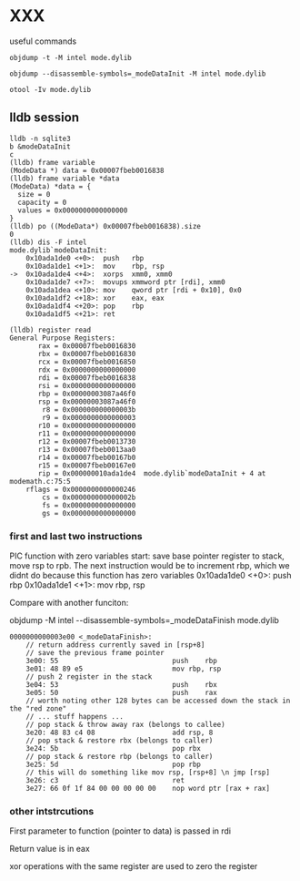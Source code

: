 # XXX

useful commands

```
objdump -t -M intel mode.dylib

objdump --disassemble-symbols=_modeDataInit -M intel mode.dylib

otool -Iv mode.dylib
```


## lldb session

```
lldb -n sqlite3
b &modeDataInit
c
(lldb) frame variable
(ModeData *) data = 0x00007fbeb0016838
(lldb) frame variable *data
(ModeData) *data = {
  size = 0
  capacity = 0
  values = 0x0000000000000000
}
(lldb) po ((ModeData*) 0x00007fbeb0016838).size
0
(lldb) dis -F intel
mode.dylib`modeDataInit:
    0x10ada1de0 <+0>:  push   rbp
    0x10ada1de1 <+1>:  mov    rbp, rsp
->  0x10ada1de4 <+4>:  xorps  xmm0, xmm0
    0x10ada1de7 <+7>:  movups xmmword ptr [rdi], xmm0
    0x10ada1dea <+10>: mov    qword ptr [rdi + 0x10], 0x0
    0x10ada1df2 <+18>: xor    eax, eax
    0x10ada1df4 <+20>: pop    rbp
    0x10ada1df5 <+21>: ret    

(lldb) register read
General Purpose Registers:
       rax = 0x00007fbeb0016830
       rbx = 0x00007fbeb0016830
       rcx = 0x00007fbeb0016850
       rdx = 0x0000000000000000
       rdi = 0x00007fbeb0016838
       rsi = 0x0000000000000000
       rbp = 0x00000003087a46f0
       rsp = 0x00000003087a46f0
        r8 = 0x000000000000003b
        r9 = 0x0000000000000003
       r10 = 0x0000000000000000
       r11 = 0x0000000000000000
       r12 = 0x00007fbeb0013730
       r13 = 0x00007fbeb0013aa0
       r14 = 0x00007fbeb00167b0
       r15 = 0x00007fbeb00167e0
       rip = 0x000000010ada1de4  mode.dylib`modeDataInit + 4 at modemath.c:75:5
    rflags = 0x0000000000000246
        cs = 0x000000000000002b
        fs = 0x0000000000000000
        gs = 0x0000000000000000
```

### first and last two instructions

PIC function with zero variables start: save base pointer register to stack, move rsp to rpb. The next instruction would be to increment rbp, which we didnt do because this function has zero variables
    0x10ada1de0 <+0>:  push   rbp
    0x10ada1de1 <+1>:  mov    rbp, rsp

Compare with another funciton:

objdump -M intel --disassemble-symbols=_modeDataFinish mode.dylib 

```
0000000000003e00 <_modeDataFinish>:
    // return address currently saved in [rsp+8]
    // save the previous frame pointer
    3e00: 55                           	push	rbp
    3e01: 48 89 e5                     	mov	rbp, rsp
    // push 2 register in the stack
    3e04: 53                           	push	rbx
    3e05: 50                           	push	rax
    // worth noting other 128 bytes can be accessed down the stack in the "red zone"
    // ... stuff happens ...
    // pop stack & throw away rax (belongs to callee)
    3e20: 48 83 c4 08                  	add	rsp, 8
    // pop stack & restore rbx (belongs to caller)
    3e24: 5b                           	pop	rbx
    // pop stack & restore rbp (belongs to caller)
    3e25: 5d                           	pop	rbp
    // this will do something like mov rsp, [rsp+8] \n jmp [rsp]
    3e26: c3                           	ret
    3e27: 66 0f 1f 84 00 00 00 00 00   	nop	word ptr [rax + rax]
```

### other intstrcutions

First parameter to function (pointer to data) is passed in rdi

Return value is in eax

xor operations with the same register are used to zero the register

